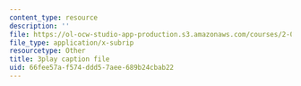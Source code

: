 ```yaml
---
content_type: resource
description: ''
file: https://ol-ocw-studio-app-production.s3.amazonaws.com/courses/2-003sc-engineering-dynamics-fall-2011/66fee57af574ddd57aee689b24cbab22_9_d8CQrCYUw.srt
file_type: application/x-subrip
resourcetype: Other
title: 3play caption file
uid: 66fee57a-f574-ddd5-7aee-689b24cbab22
---
```

